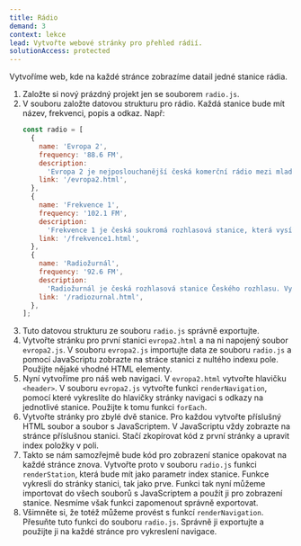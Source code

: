 ```yaml
---
title: Rádio
demand: 3
context: lekce
lead: Vytvořte webové stránky pro přehled rádií.
solutionAccess: protected
---
```


Vytvoříme web, kde na každé stránce zobrazíme datail jedné stanice rádia.

1. Založte si nový prázdný projekt jen se souborem `radio.js`.
1. V souboru založte datovou strukturu pro rádio. Každá stanice bude mít název, frekvenci, popis a odkaz. Např:
   ```js
   const radio = [
     {
       name: 'Evropa 2',
       frequency: '88.6 FM',
       description:
         'Evropa 2 je nejposlouchanější česká komerční rádio mezi mladými posluchači. Vysílá hudbu z žebříčků, kterou si sami vybírají posluchači a nejnovější hity.',
       link: '/evropa2.html',
     },
     {
       name: 'Frekvence 1',
       frequency: '102.1 FM',
       description:
         'Frekvence 1 je česká soukromá rozhlasová stanice, která vysílá od roku 1991. Vysílá hudbu z žebříčků, kterou si sami vybírají posluchači a nejnovější hity.',
       link: '/frekvence1.html',
     },
     {
       name: 'Radiožurnál',
       frequency: '92.6 FM',
       description:
         'Radiožurnál je česká rozhlasová stanice Českého rozhlasu. Vysílá hudbu z žebříčků, kterou si sami vybírají posluchači a nejnovější hity.',
       link: '/radiozurnal.html',
     },
   ];
   ```
1. Tuto datovou strukturu ze souboru `radio.js` správně exportujte.
1. Vytvořte stránku pro první stanici `evropa2.html` a na ni napojený soubor `evropa2.js`. V souboru `evropa2.js` importujte data ze souboru `radio.js` a pomocí JavaScriptu zobrazte na stráce stanici z nultého indexu pole. Použijte nějaké vhodné HTML elementy.
1. Nyní vytvoříme pro náš web navigaci. V `evropa2.html` vytvořte hlavičku `<header>`. V souboru `evropa2.js` vytvořte funkci `renderNavigation`, pomocí které vykreslíte do hlavičky stránky navigaci s odkazy na jednotlivé stanice. Použijte k tomu funkci `forEach`.
1. Vytvořte stránky pro zbylé dvě stanice. Pro každou vytvořte příslušný HTML soubor a soubor s JavaScriptem. V JavaScriptu vždy zobrazte na stránce příslušnou stanici. Stačí zkopírovat kód z první stránky a upravit index položky v poli.
1. Takto se nám samozřejmě bude kód pro zobrazení stanice opakovat na každé stránce znova. Vytvořte proto v souboru `radio.js` funkci `renderStation`, která bude mít jako parametr index stanice. Funkce vykreslí do stránky stanici, tak jako prve. Funkci tak nyní můžeme importovat do všech souborů s JavaScriptem a použít ji pro zobrazení stanice. Nesmíme však funkci zapomenout správně exportovat.
1. Všimněte si, že totéž můžeme provést s funkcí `renderNavigation`. Přesuňte tuto funkci do souboru `radio.js`. Správně ji exportujte a použijte ji na každé stránce pro vykreslení navigace.
